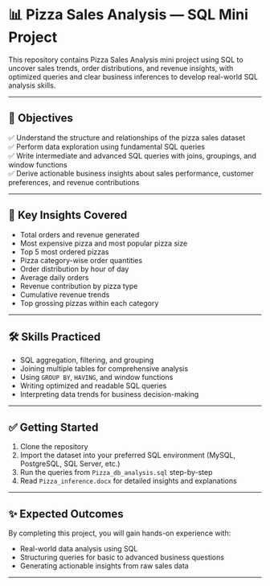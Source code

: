 # 📊 Pizza Sales Analysis — SQL Mini Project

This repository contains Pizza Sales Analysis mini project using SQL to uncover sales trends, order distributions, and revenue insights, with optimized queries and clear business inferences to develop real-world SQL analysis skills.

---

## 🎯 Objectives

✅ Understand the structure and relationships of the pizza sales dataset  
✅ Perform data exploration using fundamental SQL queries  
✅ Write intermediate and advanced SQL queries with joins, groupings, and window functions  
✅ Derive actionable business insights about sales performance, customer preferences, and revenue contributions

---


## 📌 Key Insights Covered

- Total orders and revenue generated  
- Most expensive pizza and most popular pizza size  
- Top 5 most ordered pizzas  
- Pizza category-wise order quantities  
- Order distribution by hour of day  
- Average daily orders  
- Revenue contribution by pizza type  
- Cumulative revenue trends  
- Top grossing pizzas within each category

---

## 🛠️ Skills Practiced

- SQL aggregation, filtering, and grouping  
- Joining multiple tables for comprehensive analysis  
- Using `GROUP BY`, `HAVING`, and window functions  
- Writing optimized and readable SQL queries  
- Interpreting data trends for business decision-making

---

## ✅ Getting Started

1. Clone the repository  
2. Import the dataset into your preferred SQL environment (MySQL, PostgreSQL, SQL Server, etc.)  
3. Run the queries from `Pizza_db_analysis.sql` step-by-step  
4. Read `Pizza_inference.docx` for detailed insights and explanations

---

## ✨ Expected Outcomes

By completing this project, you will gain hands-on experience with:
- Real-world data analysis using SQL
- Structuring queries for basic to advanced business questions
- Generating actionable insights from raw sales data

---



